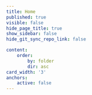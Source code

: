```yaml
---
title: Home
published: true
visible: false
hide_page_title: true
show_sidebar: false
hide_git_sync_repo_link: false

content:
    order:
        by: folder
        dir: asc
card_width: '3'
anchors:
    active: false
---
```

